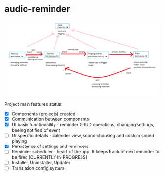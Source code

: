 # audio-reminder
![Project diagram](https://github.com/dupop/audio-reminder/blob/master/Project%20component%20diagram.png)

Project main features status:
- [x] Components (projects) created
- [x] Communication between components
- [x] UI basic functionallity - reminder CRUD operations, changing settings, beeing notified of event
- [ ] UI specific details - calender view, sound choosing and custom sound playing
- [x] Persistence of settings and reminders
- [ ] Reminder scheduler - heart of the app. It keeps track of next reminder to be fired [CURRENTLY IN PROGRESS]
- [ ] Installer, Uninstaller, Updater
- [ ] Translation config system
